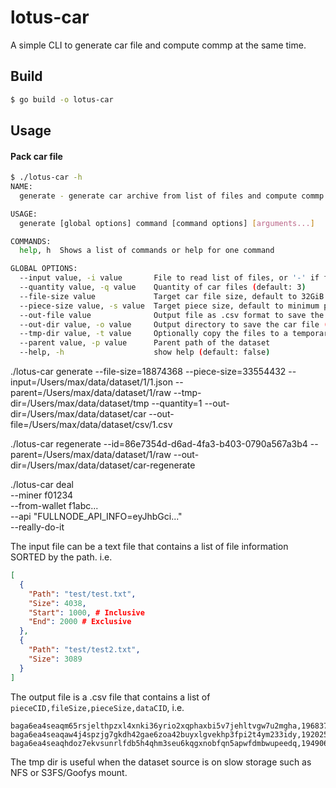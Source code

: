 # lotus-car
A simple CLI to generate car file and compute commp at the same time.

## Build
```sh
$ go build -o lotus-car
```
## Usage

#### Pack car file

```sh
$ ./lotus-car -h
NAME:
  generate - generate car archive from list of files and compute commp in the mean time

USAGE:
  generate [global options] command [command options] [arguments...]

COMMANDS:
  help, h  Shows a list of commands or help for one command

GLOBAL OPTIONS:
  --input value, -i value       File to read list of files, or '-' if from stdin (default: "-")
  --quantity value, -q value    Quantity of car files (default: 3)
  --file-size value             Target car file size, default to 32GiB size sector (default: 19327352832)
  --piece-size value, -s value  Target piece size, default to minimum possible value (default: 34359738368)
  --out-file value              Output file as .csv format to save the car file (default: "./source.csv")
  --out-dir value, -o value     Output directory to save the car file (default: ".")
  --tmp-dir value, -t value     Optionally copy the files to a temporary (and much faster) directory
  --parent value, -p value      Parent path of the dataset
  --help, -h                    show help (default: false)
```

./lotus-car generate --file-size=18874368 --piece-size=33554432 --input=/Users/max/data/dataset/1/1.json --parent=/Users/max/data/dataset/1/raw --tmp-dir=/Users/max/data/dataset/tmp --quantity=1 --out-dir=/Users/max/data/dataset/car --out-file=/Users/max/data/dataset/csv/1.csv

./lotus-car regenerate --id=86e7354d-d6ad-4fa3-b403-0790a567a3b4 --parent=/Users/max/data/dataset/1/raw --out-dir=/Users/max/data/dataset/car-regenerate

./lotus-car deal \
  --miner f01234 \
  --from-wallet f1abc... \
  --api "FULLNODE_API_INFO=eyJhbGci..." \
  --really-do-it

The input file can be a text file that contains a list of file information SORTED by the path. i.e.
```json
[
  {
    "Path": "test/test.txt",
    "Size": 4038,
    "Start": 1000, # Inclusive
    "End": 2000 # Exclusive
  },
  {
    "Path": "test/test2.txt",
    "Size": 3089
  }
]
```

The output file is a .csv file that contains a list of `pieceCID,fileSize,pieceSize,dataCID`, i.e.
```csv
baga6ea4seaqm65rsjelthpzxl4xnki36yrio2xqphaxbi5v7jehltvgw7u2mgha,19683716501,34359738368,bafybeifvajapn6oa5wbmsxlxeffueb3ozzcuqxwcgoyradtqdukvzjaczu
baga6ea4seaqaw4j4spzjg7gkdh42gae6zoa42buyxlgvekhp3fpi2t4ym233idy,19202597332,34359738368,bafybeih7mkv4u2tdygwhnhpwfijir6pe62x653iwq2s2nlqj5r25m35hoe
baga6ea4seaqhdoz7ekvsunrlfdb5h4qhm3seu6kqgxnobfqn5apwfdmbwupeedq,19490669522,34359738368,bafybeig5ziizy3vdwqwyf37duf2vnjqmjflxuttphz563h24w7i3zmr54q
```

The tmp dir is useful when the dataset source is on slow storage such as NFS or S3FS/Goofys mount.

